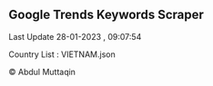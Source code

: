

## Google Trends Keywords Scraper 
 
Last Update 28-01-2023 , 09:07:54

Country List :
VIETNAM.json



© Abdul Muttaqin 

